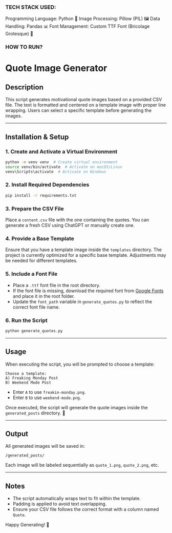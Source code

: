 ### TECH STACK USED:

Programming Language: Python 🐍
Image Processing: Pillow (PIL) 🖼
Data Handling: Pandas 📊
Font Management: Custom TTF Font (Bricolage Grotesque) 🎨

### HOW TO RUN?

# Quote Image Generator

## Description
This script generates motivational quote images based on a provided CSV file. The text is formatted and centered on a template image with proper line wrapping. Users can select a specific template before generating the images.

---

## Installation & Setup

### 1. Create and Activate a Virtual Environment
```bash
python -m venv venv  # Create virtual environment
source venv/bin/activate  # Activate on macOS/Linux
venv\Scripts\activate  # Activate on Windows
```

### 2. Install Required Dependencies
```bash
pip install -r requirements.txt
```

### 3. Prepare the CSV File
Place a `content.csv` file with the one containing the quotes. You can generate a fresh CSV using ChatGPT or manually create one.

### 4. Provide a Base Template
Ensure that you have a template image inside the `templates` directory. The project is currently optimized for a specific base template. Adjustments may be needed for different templates.

### 5. Include a Font File
- Place a `.ttf` font file in the root directory.
- If the font file is missing, download the required font from [Google Fonts](https://fonts.google.com/) and place it in the root folder.
- Update the `font_path` variable in `generate_quotes.py` to reflect the correct font file name.

### 6. Run the Script
```bash
python generate_quotes.py
```

---

## Usage
When executing the script, you will be prompted to choose a template:
```
Choose a template:
A) Freaking Monday Post
B) Weekend Mode Post
```
- Enter `A` to use `freakin-monday.png`.
- Enter `B` to use `weekend-mode.png`.

Once executed, the script will generate the quote images inside the `generated_posts` directory. 🎉

---

## Output
All generated images will be saved in:
```
/generated_posts/
```
Each image will be labeled sequentially as `quote_1.png`, `quote_2.png`, etc.

---

## Notes
- The script automatically wraps text to fit within the template.
- Padding is applied to avoid text overlapping.
- Ensure your CSV file follows the correct format with a column named `Quote`.

Happy Generating! 🚀